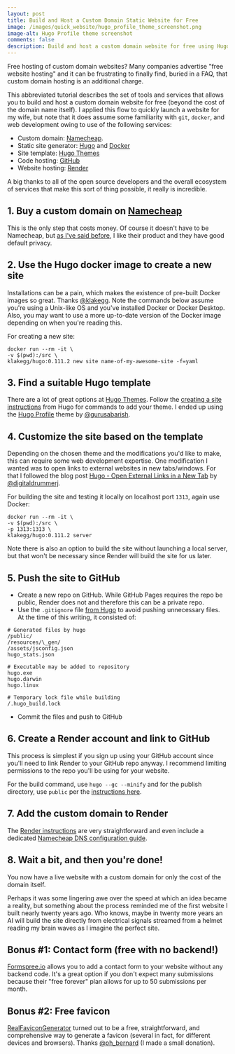 ```yaml
---
layout: post
title: Build and Host a Custom Domain Static Website for Free
image: /images/quick_website/hugo_profile_theme_screenshot.png
image-alt: Hugo Profile theme screenshot
comments: false
description: Build and host a custom domain website for free using Hugo, GitHub, and Render. This step-by-step guide walks through creating a professional static website with zero hosting costs.
---
```


Free hosting of custom domain websites? Many companies advertise "free website hosting" and it can be frustrating to finally find, buried in a FAQ, that custom domain hosting is an additional charge.

This abbreviated tutorial describes the set of tools and services that allows you to build and host a custom domain website for free (beyond the cost of the domain name itself).
I applied this flow to quickly launch a website for my wife, but note that it does assume some familiarity with `git`, `docker`, and web development owing to use of the following services:

- Custom domain: [Namecheap](https://namecheap.com).
- Static site generator: [Hugo](https://gohugo.io) and [Docker](https://docker.com)
- Site template: [Hugo Themes](https://themes.gohugo.io)
- Code hosting: [GitHub](https://github.com)
- Website hosting: [Render](https://render.com)

A big thanks to all of the open source developers and the overall ecosystem of services that make this sort of thing possible, it really is incredible.

## 1. Buy a custom domain on [Namecheap](https://namecheap.com)

This is the only step that costs money. Of course it doesn't have to be Namecheap, but [as I've said before](/2021/12/24/github-pages-custom-domain.html), I like their product and they have good default privacy.

## 2. Use the Hugo docker image to create a new site

Installations can be a pain, which makes the existence of pre-built Docker images so great. Thanks [@klakegg](https://github.com/klakegg). Note the commands below assume you're using a Unix-like OS and you've installed Docker or Docker Desktop. Also, you may want to use a more up-to-date version of the Docker image depending on when you're reading this.

For creating a new site:

<pre><code class="language-bash">docker run --rm -it \
-v $(pwd):/src \
klakegg/hugo:0.111.2 new site name-of-my-awesome-site -f=yaml
</code></pre>

## 3. Find a suitable Hugo template

There are a lot of great options at [Hugo Themes](https://themes.gohugo.io). Follow the [creating a site instructions](https://gohugo.io/getting-started/quick-start/#create-a-site) from Hugo for commands to add your theme. I ended up using the [Hugo Profile](https://themes.gohugo.io/hugo-profile/) theme by [@gurusabarish](https://github.com/gurusabarish).

## 4. Customize the site based on the template

Depending on the chosen theme and the modifications you'd like to make, this can require some web development expertise. One modification I wanted was to open links to external websites in new tabs/windows. For that I followed the blog post [Hugo - Open External Links in a New Tab](https://digitaldrummerj.me/hugo-links-to-other-pages/) by [@digitaldrummerj](https://github.com/digitaldrummerj).

For building the site and testing it locally on localhost port `1313`, again use Docker:

<pre><code class="language-bash">docker run --rm -it \
-v $(pwd):/src \
-p 1313:1313 \
klakegg/hugo:0.111.2 server
</code></pre>

Note there is also an option to build the site without launching a local server, but that won't be necessary since Render will build the site for us later.

## 5. Push the site to GitHub

- Create a new repo on GitHub. While GitHub Pages requires the repo be public, Render does not and therefore this can be a private repo.
- Use the `.gitignore` file [from Hugo](https://github.com/github/gitignore/blob/main/community/Golang/Hugo.gitignore) to avoid pushing unnecessary files. At the time of this writing, it consisted of:

<pre><code class="language-bash"># Generated files by hugo
/public/
/resources/\_gen/
/assets/jsconfig.json
hugo_stats.json

# Executable may be added to repository
hugo.exe
hugo.darwin
hugo.linux

# Temporary lock file while building
/.hugo_build.lock
</code></pre>

- Commit the files and push to GitHub

## 6. Create a Render account and link to GitHub

This process is simplest if you sign up using your GitHub account since you'll need to link Render to your GitHub repo anyway. I recommend limiting permissions to the repo you'll be using for your website.

For the build command, use `hugo --gc --minify` and for the publish directory, use `public` per the [instructions here](https://render.com/docs/deploy-hugo).

## 7. Add the custom domain to Render

The [Render instructions](https://render.com/docs/custom-domains) are very straightforward and even include a dedicated [Namecheap DNS configuration guide](https://render.com/docs/configure-namecheap-dns).

## 8. Wait a bit, and then you're done!

You now have a live website with a custom domain for only the cost of the domain itself.

Perhaps it was some lingering awe over the speed at which an idea became a reality, but something about the process reminded me of the first website I built nearly twenty years ago. Who knows, maybe in twenty more years an AI will build the site directly from electrical signals streamed from a helmet reading my brain waves as I imagine the perfect site.

## Bonus #1: Contact form (free with no backend!)

[Formspree.io](https://formspree.io) allows you to add a contact form to your website without any backend code. It's a great option if you don't expect many submissions because their "free forever" plan allows for up to 50 submissions per month.

## Bonus #2: Free favicon

[RealFaviconGenerator](https://realfavicongenerator.net/) turned out to be a free, straightforward, and comprehensive way to generate a favicon (several in fact, for different devices and browsers). Thanks [@ph_bernard](https://github.com/phbernard/) (I made a small donation).
